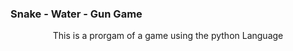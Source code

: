 ### Snake - Water - Gun  Game
<P align="center"> This is a prorgam of a game using the python Language </p>